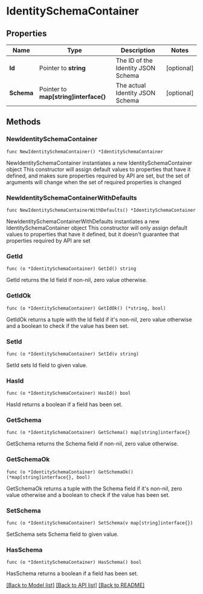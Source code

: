 # IdentitySchemaContainer

## Properties

Name | Type | Description | Notes
------------ | ------------- | ------------- | -------------
**Id** | Pointer to **string** | The ID of the Identity JSON Schema | [optional] 
**Schema** | Pointer to **map[string]interface{}** | The actual Identity JSON Schema | [optional] 

## Methods

### NewIdentitySchemaContainer

`func NewIdentitySchemaContainer() *IdentitySchemaContainer`

NewIdentitySchemaContainer instantiates a new IdentitySchemaContainer object
This constructor will assign default values to properties that have it defined,
and makes sure properties required by API are set, but the set of arguments
will change when the set of required properties is changed

### NewIdentitySchemaContainerWithDefaults

`func NewIdentitySchemaContainerWithDefaults() *IdentitySchemaContainer`

NewIdentitySchemaContainerWithDefaults instantiates a new IdentitySchemaContainer object
This constructor will only assign default values to properties that have it defined,
but it doesn't guarantee that properties required by API are set

### GetId

`func (o *IdentitySchemaContainer) GetId() string`

GetId returns the Id field if non-nil, zero value otherwise.

### GetIdOk

`func (o *IdentitySchemaContainer) GetIdOk() (*string, bool)`

GetIdOk returns a tuple with the Id field if it's non-nil, zero value otherwise
and a boolean to check if the value has been set.

### SetId

`func (o *IdentitySchemaContainer) SetId(v string)`

SetId sets Id field to given value.

### HasId

`func (o *IdentitySchemaContainer) HasId() bool`

HasId returns a boolean if a field has been set.

### GetSchema

`func (o *IdentitySchemaContainer) GetSchema() map[string]interface{}`

GetSchema returns the Schema field if non-nil, zero value otherwise.

### GetSchemaOk

`func (o *IdentitySchemaContainer) GetSchemaOk() (*map[string]interface{}, bool)`

GetSchemaOk returns a tuple with the Schema field if it's non-nil, zero value otherwise
and a boolean to check if the value has been set.

### SetSchema

`func (o *IdentitySchemaContainer) SetSchema(v map[string]interface{})`

SetSchema sets Schema field to given value.

### HasSchema

`func (o *IdentitySchemaContainer) HasSchema() bool`

HasSchema returns a boolean if a field has been set.


[[Back to Model list]](../README.md#documentation-for-models) [[Back to API list]](../README.md#documentation-for-api-endpoints) [[Back to README]](../README.md)


